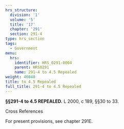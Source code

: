 ```yaml
---
hrs_structure:
  division: '1'
  volume: '5'
  title: '17'
  chapter: '291'
  section: 291-4
type: hrs_section
tags:
  - Government
menu:
  hrs:
    identifier: HRS_0291-0004
    parent: HRS0291
    name: 291-4 to 4.5 Repealed
weight: 46040
title: to 4.5 Repealed
full_title: 291-4 to 4.5 Repealed
---
```

**§§291-4 to 4.5 REPEALED.** L 2000, c 189, §§30 to 33.

Cross References

For present provisions, see chapter 291E.